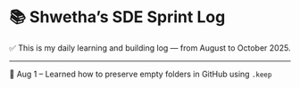 # 📚 Shwetha’s SDE Sprint Log

✅ This is my daily learning and building log — from August to October 2025.

---
📆 Aug 1 – Learned how to preserve empty folders in GitHub using `.keep`
